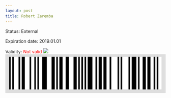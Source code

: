 ```yaml
---
layout: post
title: Robert Zaremba
---
```


Status: External

Expiration date: 2019.01.01

Validity: <font color="red"> Not valid</font> 
![](/members/img/Robert_Zaremba.png)
![](/members/img/bar.png)
